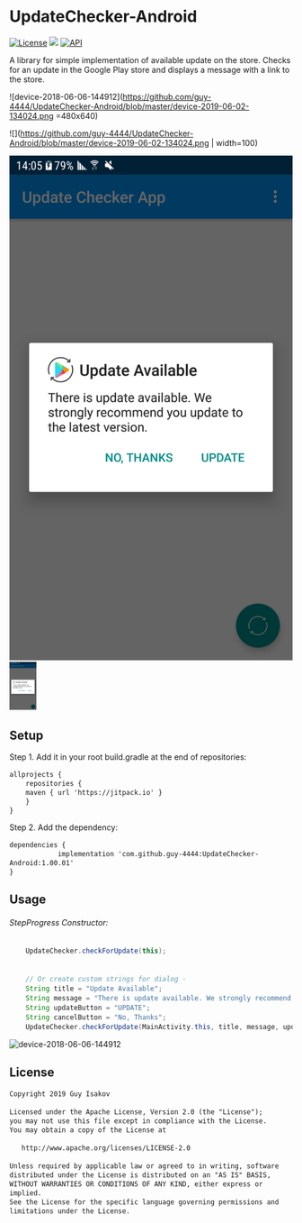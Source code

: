 # UpdateChecker-Android
[![License](https://img.shields.io/badge/License-Apache%202.0-blue.svg)](https://github.com/vlad1m1r990/Lemniscate/blob/master/LICENSE)
[![](https://jitpack.io/v/guy-4444/UpdateChecker-Android.svg)](https://jitpack.io/#guy-4444/UpdateChecker-Android)
[![API](https://img.shields.io/badge/API-18%2B-green.svg?style=flat)]()

A library for simple implementation of available update on the store.
Checks for an update in the Google Play store and displays a message with a link to the store.

![device-2018-06-06-144912](https://github.com/guy-4444/UpdateChecker-Android/blob/master/device-2019-06-02-134024.png =480x640)

![](https://github.com/guy-4444/UpdateChecker-Android/blob/master/device-2019-06-02-134024.png | width=100)

![test](https://github.com/guy-4444/UpdateChecker-Android/blob/master/device-2019-06-02-134024.png)
<img src="https://github.com/guy-4444/UpdateChecker-Android/blob/master/device-2019-06-02-134024.png" width="48">


## Setup
Step 1. Add it in your root build.gradle at the end of repositories:
```
allprojects {
    repositories {
	maven { url 'https://jitpack.io' }
    }
}
```

Step 2. Add the dependency:

```
dependencies {
	        implementation 'com.github.guy-4444:UpdateChecker-Android:1.00.01'
}
```
## Usage

###### StepProgress Constructor:
```java
    UpdateChecker.checkForUpdate(this);


    // Or create custom strings for dialog - 
    String title = "Update Available";
    String message = "There is update available. We strongly recommend you update to the latest version.";
    String updateButton = "UPDATE";
    String cancelButton = "No, Thanks";
    UpdateChecker.checkForUpdate(MainActivity.this, title, message, updateButton, cancelButton);

```

![device-2018-06-06-144912](https://github.com/guy-4444/SmartRateUsDialog-Android/blob/master/desc.png?raw=true)


## License

    Copyright 2019 Guy Isakov

    Licensed under the Apache License, Version 2.0 (the "License");
    you may not use this file except in compliance with the License.
    You may obtain a copy of the License at

       http://www.apache.org/licenses/LICENSE-2.0

    Unless required by applicable law or agreed to in writing, software
    distributed under the License is distributed on an "AS IS" BASIS,
    WITHOUT WARRANTIES OR CONDITIONS OF ANY KIND, either express or implied.
    See the License for the specific language governing permissions and
    limitations under the License.


